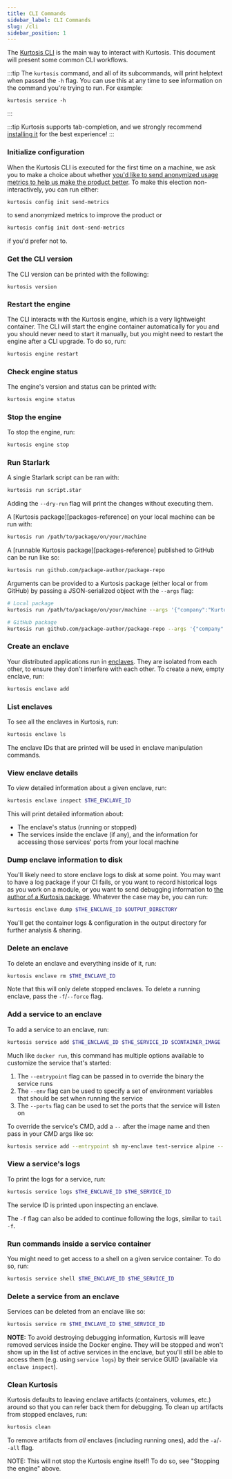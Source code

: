 ```yaml
---
title: CLI Commands
sidebar_label: CLI Commands
slug: /cli
sidebar_position: 1
---
```



The [Kurtosis CLI](/install) is the main way to interact with Kurtosis. This document will present some common CLI workflows.

:::tip
The `kurtosis` command, and all of its subcommands, will print helptext when passed the `-h` flag. You can use this at any time to see information on the command you're trying to run. For example:
```
kurtosis service -h
```
:::

:::tip
Kurtosis supports tab-completion, and we strongly recommend [installing it][adding-tab-completion] for the best experience!
:::

### Initialize configuration
When the Kurtosis CLI is executed for the first time on a machine, we ask you to make a choice about whether [you'd like to send anonymized usage metrics to help us make the product better](/reference/metrics-philosophy). To make this election non-interactively, you can run either:

```bash
kurtosis config init send-metrics
```

to send anonymized metrics to improve the product or

```bash
kurtosis config init dont-send-metrics
```

if you'd prefer not to.

### Get the CLI version
The CLI version can be printed with the following:

```
kurtosis version
```

### Restart the engine
The CLI interacts with the Kurtosis engine, which is a very lightweight container. The CLI will start the engine container automatically for you and you should never need to start it manually, but you might need to restart the engine after a CLI upgrade. To do so, run:

```bash
kurtosis engine restart
```

### Check engine status
The engine's version and status can be printed with:

```bash
kurtosis engine status
```

### Stop the engine
To stop the engine, run:

```bash
kurtosis engine stop
```

### Run Starlark
A single Starlark script can be ran with:

```bash
kurtosis run script.star
```

Adding the `--dry-run` flag will print the changes without executing them.

A [Kurtosis package][packages-reference] on your local machine can be run with:

```bash
kurtosis run /path/to/package/on/your/machine
```

A [runnable Kurtosis package][packages-reference] published to GitHub can be run like so:

```bash
kurtosis run github.com/package-author/package-repo
```

Arguments can be provided to a Kurtosis package (either local or from GitHub) by passing a JSON-serialized object with the `--args` flag:

```bash
# Local package
kurtosis run /path/to/package/on/your/machine --args '{"company":"Kurtosis"}'

# GitHub package
kurtosis run github.com/package-author/package-repo --args '{"company":"Kurtosis"}'
```

### Create an enclave
Your distributed applications run in [enclaves][enclaves-explanation]. They are isolated from each other, to ensure they don't interfere with each other. To create a new, empty enclave, run:

```bash
kurtosis enclave add
```

### List enclaves
To see all the enclaves in Kurtosis, run:

```bash
kurtosis enclave ls
```

The enclave IDs that are printed will be used in enclave manipulation commands.

### View enclave details
To view detailed information about a given enclave, run:

```bash
kurtosis enclave inspect $THE_ENCLAVE_ID
```

This will print detailed information about:

- The enclave's status (running or stopped)
- The services inside the enclave (if any), and the information for accessing those services' ports from your local machine

### Dump enclave information to disk
You'll likely need to store enclave logs to disk at some point. You may want to have a log package if your CI fails, or you want to record historical logs as you work on a module, or you want to send debugging information to [the author of a Kurtosis package][packages]. Whatever the case may be, you can run:

```bash
kurtosis enclave dump $THE_ENCLAVE_ID $OUTPUT_DIRECTORY
```

You'll get the container logs & configuration in the output directory for further analysis & sharing.

### Delete an enclave
To delete an enclave and everything inside of it, run:

```bash
kurtosis enclave rm $THE_ENCLAVE_ID
```

Note that this will only delete stopped enclaves. To delete a running enclave, pass the `-f`/`--force` flag.

### Add a service to an enclave
To add a service to an enclave, run:

```bash
kurtosis service add $THE_ENCLAVE_ID $THE_SERVICE_ID $CONTAINER_IMAGE
```

Much like `docker run`, this command has multiple options available to customize the service that's started:

1. The `--entrypoint` flag can be passed in to override the binary the service runs
1. The `--env` flag can be used to specify a set of environment variables that should be set when running the service
1. The `--ports` flag can be used to set the ports that the service will listen on

To override the service's CMD, add a `--` after the image name and then pass in your CMD args like so:

```bash
kurtosis service add --entrypoint sh my-enclave test-service alpine -- -c "echo 'Hello world'"
```

### View a service's logs
To print the logs for a service, run:

```bash
kurtosis service logs $THE_ENCLAVE_ID $THE_SERVICE_ID
```

The service ID is printed upon inspecting an enclave.

The `-f` flag can also be added to continue following the logs, similar to `tail -f`.


### Run commands inside a service container
You might need to get access to a shell on a given service container. To do so, run:

```bash
kurtosis service shell $THE_ENCLAVE_ID $THE_SERVICE_ID
```

### Delete a service from an enclave
Services can be deleted from an enclave like so:

```bash
kurtosis service rm $THE_ENCLAVE_ID $THE_SERVICE_ID
```

**NOTE:** To avoid destroying debugging information, Kurtosis will leave removed services inside the Docker engine. They will be stopped and won't show up in the list of active services in the enclave, but you'll still be able to access them (e.g. using `service logs`) by their service GUID (available via `enclave inspect`).


### Clean Kurtosis
Kurtosis defaults to leaving enclave artifacts (containers, volumes, etc.) around so that you can refer back them for debugging. To clean up artifacts from stopped enclaves, run:

```bash
kurtosis clean
```

To remove artifacts from _all_ enclaves (including running ones), add the `-a`/`--all` flag.

NOTE: This will not stop the Kurtosis engine itself! To do so, see "Stopping the engine" above.

<!-------------------- ONLY LINKS BELOW THIS POINT ----------------------->
[packages]: ../reference/packages.md
[enclaves-explanation]: ../explanations/architecture.md#enclaves
[adding-tab-completion]: ../guides/adding-tab-completion.md

